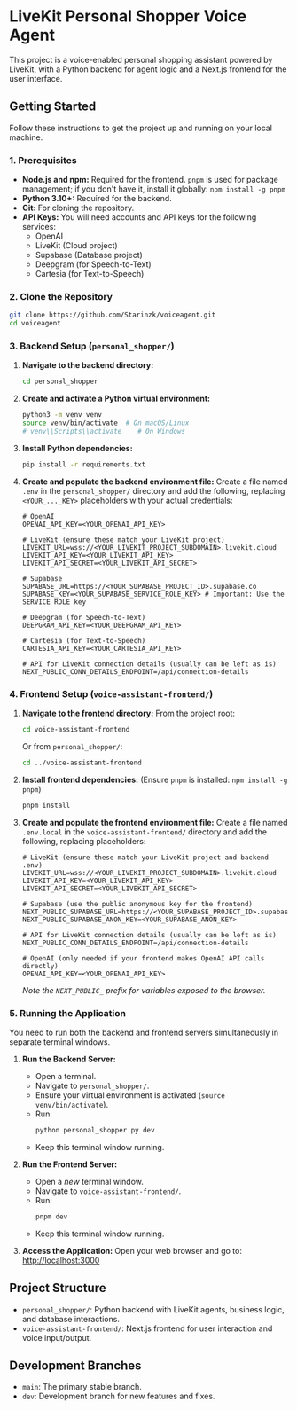 # LiveKit Personal Shopper Voice Agent

This project is a voice-enabled personal shopping assistant powered by LiveKit, with a Python backend for agent logic and a Next.js frontend for the user interface.

## Getting Started

Follow these instructions to get the project up and running on your local machine.

### 1. Prerequisites

*   **Node.js and npm:** Required for the frontend. `pnpm` is used for package management; if you don\'t have it, install it globally: `npm install -g pnpm`
*   **Python 3.10+:** Required for the backend.
*   **Git:** For cloning the repository.
*   **API Keys:** You will need accounts and API keys for the following services:
    *   OpenAI
    *   LiveKit (Cloud project)
    *   Supabase (Database project)
    *   Deepgram (for Speech-to-Text)
    *   Cartesia (for Text-to-Speech)

### 2. Clone the Repository

```bash
git clone https://github.com/Starinzk/voiceagent.git
cd voiceagent
```

### 3. Backend Setup (`personal_shopper/`)

1.  **Navigate to the backend directory:**
    ```bash
    cd personal_shopper
    ```

2.  **Create and activate a Python virtual environment:**
    ```bash
    python3 -m venv venv
    source venv/bin/activate  # On macOS/Linux
    # venv\\Scripts\\activate    # On Windows
    ```

3.  **Install Python dependencies:**
    ```bash
    pip install -r requirements.txt
    ```

4.  **Create and populate the backend environment file:**
    Create a file named `.env` in the `personal_shopper/` directory and add the following, replacing `<YOUR_..._KEY>` placeholders with your actual credentials:

    ```env
    # OpenAI
    OPENAI_API_KEY=<YOUR_OPENAI_API_KEY>

    # LiveKit (ensure these match your LiveKit project)
    LIVEKIT_URL=wss://<YOUR_LIVEKIT_PROJECT_SUBDOMAIN>.livekit.cloud
    LIVEKIT_API_KEY=<YOUR_LIVEKIT_API_KEY>
    LIVEKIT_API_SECRET=<YOUR_LIVEKIT_API_SECRET>

    # Supabase
    SUPABASE_URL=https://<YOUR_SUPABASE_PROJECT_ID>.supabase.co
    SUPABASE_KEY=<YOUR_SUPABASE_SERVICE_ROLE_KEY> # Important: Use the SERVICE ROLE key

    # Deepgram (for Speech-to-Text)
    DEEPGRAM_API_KEY=<YOUR_DEEPGRAM_API_KEY>

    # Cartesia (for Text-to-Speech)
    CARTESIA_API_KEY=<YOUR_CARTESIA_API_KEY>

    # API for LiveKit connection details (usually can be left as is)
    NEXT_PUBLIC_CONN_DETAILS_ENDPOINT=/api/connection-details
    ```

### 4. Frontend Setup (`voice-assistant-frontend/`)

1.  **Navigate to the frontend directory:**
    From the project root:
    ```bash
    cd voice-assistant-frontend
    ```
    Or from `personal_shopper/`:
    ```bash
    cd ../voice-assistant-frontend
    ```

2.  **Install frontend dependencies:**
    (Ensure `pnpm` is installed: `npm install -g pnpm`)
    ```bash
    pnpm install
    ```

3.  **Create and populate the frontend environment file:**
    Create a file named `.env.local` in the `voice-assistant-frontend/` directory and add the following, replacing placeholders:

    ```env
    # LiveKit (ensure these match your LiveKit project and backend .env)
    LIVEKIT_URL=wss://<YOUR_LIVEKIT_PROJECT_SUBDOMAIN>.livekit.cloud
    LIVEKIT_API_KEY=<YOUR_LIVEKIT_API_KEY>
    LIVEKIT_API_SECRET=<YOUR_LIVEKIT_API_SECRET>

    # Supabase (use the public anonymous key for the frontend)
    NEXT_PUBLIC_SUPABASE_URL=https://<YOUR_SUPABASE_PROJECT_ID>.supabase.co
    NEXT_PUBLIC_SUPABASE_ANON_KEY=<YOUR_SUPABASE_ANON_KEY>

    # API for LiveKit connection details (usually can be left as is)
    NEXT_PUBLIC_CONN_DETAILS_ENDPOINT=/api/connection-details

    # OpenAI (only needed if your frontend makes OpenAI API calls directly)
    OPENAI_API_KEY=<YOUR_OPENAI_API_KEY>
    ```
    *Note the `NEXT_PUBLIC_` prefix for variables exposed to the browser.*

### 5. Running the Application

You need to run both the backend and frontend servers simultaneously in separate terminal windows.

1.  **Run the Backend Server:**
    *   Open a terminal.
    *   Navigate to `personal_shopper/`.
    *   Ensure your virtual environment is activated (`source venv/bin/activate`).
    *   Run:
        ```bash
        python personal_shopper.py dev
        ```
    *   Keep this terminal window running.

2.  **Run the Frontend Server:**
    *   Open a *new* terminal window.
    *   Navigate to `voice-assistant-frontend/`.
    *   Run:
        ```bash
        pnpm dev
        ```
    *   Keep this terminal window running.

3.  **Access the Application:**
    Open your web browser and go to:
    [http://localhost:3000](http://localhost:3000)

## Project Structure

*   `personal_shopper/`: Python backend with LiveKit agents, business logic, and database interactions.
*   `voice-assistant-frontend/`: Next.js frontend for user interaction and voice input/output.

## Development Branches

*   `main`: The primary stable branch.
*   `dev`: Development branch for new features and fixes.
